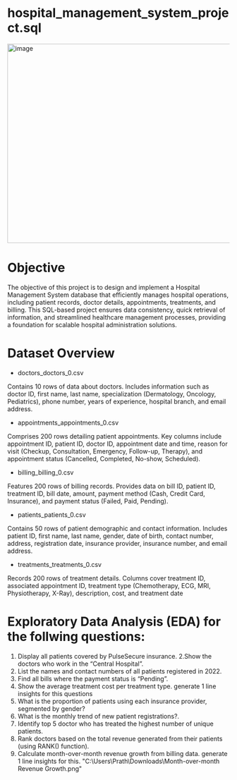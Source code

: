 # hospital_management_system_project.sql

  <img width="602" height="452" alt="image" src="https://github.com/user-attachments/assets/dad633d5-ad21-4915-a4b8-3e3fb303e147" />




# Objective 
The objective of this project is to design and implement a Hospital Management System database that efficiently manages hospital operations, including patient records, doctor details, appointments, treatments, and billing. This SQL-based project ensures data consistency, quick retrieval of information, and streamlined healthcare management processes, providing a foundation for scalable hospital administration solutions.

# Dataset Overview
 * doctors_doctors_0.csv

Contains 10 rows of data about doctors.
Includes information such as doctor ID, first name, last name, specialization (Dermatology, Oncology, Pediatrics), phone number, years of experience, hospital branch, and email address.

* appointments_appointments_0.csv

Comprises 200 rows detailing patient appointments.
Key columns include appointment ID, patient ID, doctor ID, appointment date and time, reason for visit (Checkup, Consultation, Emergency, Follow-up, Therapy), and appointment status (Cancelled, Completed, No-show, Scheduled).

* billing_billing_0.csv

Features 200 rows of billing records.
Provides data on bill ID, patient ID, treatment ID, bill date, amount, payment method (Cash, Credit Card, Insurance), and payment status (Failed, Paid, Pending).

* patients_patients_0.csv

Contains 50 rows of patient demographic and contact information.
Includes patient ID, first name, last name, gender, date of birth, contact number, address, registration date, insurance provider, insurance number, and email address.

* treatments_treatments_0.csv

Records 200 rows of treatment details.
Columns cover treatment ID, associated appointment ID, treatment type (Chemotherapy, ECG, MRI, Physiotherapy, X-Ray), description, cost, and treatment date

# Exploratory Data Analysis (EDA) for the follwing questions:
1. Display all patients covered by PulseSecure insurance.
2.Show the doctors who work in the “Central Hospital”.
3. List the names and contact numbers of all patients registered in 2022.
4. Find all bills where the payment status is “Pending”.
5. Show the average treatment cost per treatment type. generate 1 line insights for this questions
6. What is the proportion of patients using each insurance provider, segmented by gender?
7. What is the monthly trend of new patient registrations?.
8. Identify top 5 doctor who has treated the highest number of unique patients.
9. Rank doctors based on the total revenue generated from their patients (using RANK() function).
10. Calculate month-over-month revenue growth from billing data. generate 1 line insights for this.
"C:\Users\Prath\Downloads\Month-over-month Revenue Growth.png"
